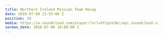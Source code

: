 ```yaml
---
title: Northern Ireland Mission Team Recap
date: 2018-07-09 21:55:00 Z
position: 29
media: https://w.soundcloud.com/player/?url=https%3A//api.soundcloud.com/tracks/469507056&color=%23ff0056&auto_play=false&hide_related=false&show_comments=true&show_user=true&show_reposts=false&show_teaser=true&visual=true
sermon_date: 2018-07-08 10:00:00 Z
---
```


